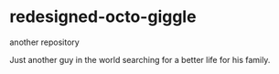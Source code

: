 # redesigned-octo-giggle
another repository

Just another guy in the world searching for a better life for his family.
